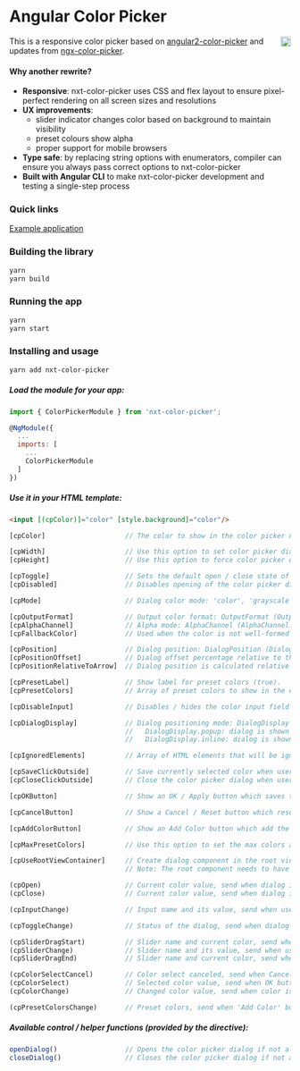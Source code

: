 # Angular Color Picker

<a href="https://badge.fury.io/js/nxt-color-picker"><img src="https://badge.fury.io/js/nxt-color-picker.svg" align="right" alt="yarn version" height="18"></a>

This is a responsive color picker based on [angular2-color-picker](https://github.com/Alberplz/angular2-color-picker) and updates from [ngx-color-picker](https://github.com/zefoy/ngx-color-picker).

#### Why another rewrite?

-   **Responsive**: nxt-color-picker uses CSS and flex layout to ensure pixel-perfect rendering on all screen sizes and resolutions
-   **UX improvements**:
    -   slider indicator changes color based on background to maintain visibility
    -   preset colours show alpha
    -   proper support for mobile browsers
-   **Type safe**: by replacing string options with enumerators, compiler can ensure you always pass correct options to nxt-color-picker
-   **Built with Angular CLI** to make nxt-color-picker development and testing a single-step process

### Quick links

[Example application](https://liquid-js.github.io/nxt-color-picker/)

### Building the library

```bash
yarn
yarn build
```

### Running the app

```bash
yarn
yarn start
```

### Installing and usage

```bash
yarn add nxt-color-picker
```

##### Load the module for your app:

```javascript
import { ColorPickerModule } from 'nxt-color-picker';

@NgModule({
  ...
  imports: [
    ...
    ColorPickerModule
  ]
})
```

##### Use it in your HTML template:

```html
<input [(cpColor)]="color" [style.background]="color"/>
```

```javascript
[cpColor]                    // The color to show in the color picker dialog.

[cpWidth]                    // Use this option to set color picker dialog width ('230px').
[cpHeight]                   // Use this option to force color picker dialog height ('auto').

[cpToggle]                   // Sets the default open / close state of the color picker (false).
[cpDisabled]                 // Disables opening of the color picker dialog via toggle / events.

[cpMode]                     // Dialog color mode: 'color', 'grayscale', 'presets' ('color').

[cpOutputFormat]             // Output color format: OutputFormat (OutputFormat.auto).
[cpAlphaChannel]             // Alpha mode: AlphaChannel (AlphaChannel.enabled).
[cpFallbackColor]            // Used when the color is not well-formed or is undefined ('#000').

[cpPosition]                 // Dialog position: DialogPosition (DialogPosition.right).
[cpPositionOffset]           // Dialog offset percentage relative to the directive element (0%).
[cpPositionRelativeToArrow]  // Dialog position is calculated relative to dialog arrow (false).

[cpPresetLabel]              // Show label for preset colors (true).
[cpPresetColors]             // Array of preset colors to show in the color picker dialog ([]).

[cpDisableInput]             // Disables / hides the color input field from the dialog (false).

[cpDialogDisplay]            // Dialog positioning mode: DialogDisplay (DialogDisplay.popup).
                             //   DialogDisplay.popup: dialog is shown as popup (fixed positioning).
                             //   DialogDisplay.inline: dialog is shown permanently (static positioning).

[cpIgnoredElements]          // Array of HTML elements that will be ignored when clicked ([]).

[cpSaveClickOutside]         // Save currently selected color when user clicks outside (true).
[cpCloseClickOutside]        // Close the color picker dialog when user clicks outside (true).

[cpOKButton]                 // Show an OK / Apply button which saves the color (false).

[cpCancelButton]             // Show a Cancel / Reset button which resets the color (false).

[cpAddColorButton]           // Show an Add Color button which add the color into preset (false).

[cpMaxPresetColors]          // Use this option to set the max colors allowed in presets (6).

[cpUseRootViewContainer]     // Create dialog component in the root view container (false).
                             // Note: The root component needs to have public viewContainerRef.

(cpOpen)                     // Current color value, send when dialog is opened (value: string).
(cpClose)                    // Current color value, send when dialog is closed (value: string).

(cpInputChange)              // Input name and its value, send when user changes color through inputs (value: InputChangeEvent).

(cpToggleChange)             // Status of the dialog, send when dialog is opened / closed (open: boolean).

(cpSliderDragStart)          // Slider name and current color, send when slider dragging starts (value: SliderChangeEvent).
(cpSliderChange)             // Slider name and its value, send when user changes color through slider (value: SliderChangeEvent).
(cpSliderDragEnd)            // Slider name and current color, send when slider dragging ends (value: SliderChangeEvent).

(cpColorSelectCancel)        // Color select canceled, send when Cancel button is pressed (void).
(cpColorSelect)              // Selected color value, send when OK button pressed or user clicks outside (if cpSaveClickOutside is true). (value: string).
(cpColorChange)              // Changed color value, send when color is changed (value: string).

(cpPresetColorsChange)       // Preset colors, send when 'Add Color' button is pressed (value: array).
```

##### Available control / helper functions (provided by the directive):

```javascript
openDialog()                 // Opens the color picker dialog if not already open.
closeDialog()                // Closes the color picker dialog if not already closed.
```
